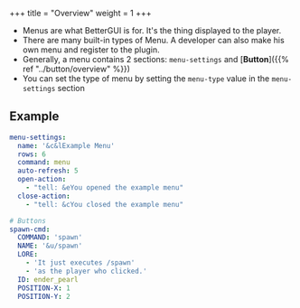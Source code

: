 +++
title = "Overview"
weight = 1
+++

* Menus are what BetterGUI is for. It's the thing displayed to the player.
* There are many built-in types of Menu. A developer can also make his own menu and register to the plugin.
* Generally, a menu contains 2 sections: `menu-settings` and [**Button**]({{% ref "../button/overview" %}})
* You can set the type of menu by setting the `menu-type` value in the `menu-settings` section

## Example
```yaml
menu-settings:
  name: '&c&lExample Menu'
  rows: 6
  command: menu
  auto-refresh: 5
  open-action:
    - "tell: &eYou opened the example menu"
  close-action:
    - "tell: &cYou closed the example menu"

# Buttons
spawn-cmd:
  COMMAND: 'spawn'
  NAME: '&u/spawn'
  LORE:
    - 'It just executes /spawn'
    - 'as the player who clicked.'
  ID: ender_pearl
  POSITION-X: 1
  POSITION-Y: 2
```
